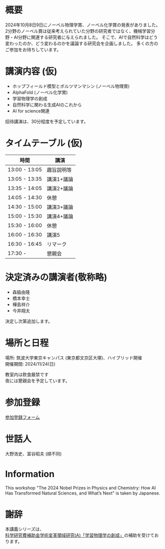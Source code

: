 # 概要
2024年10月8日9日にノーベル物理学賞、ノーベル化学賞の発表がありました。
2分野のノーベル賞は従来考えられていた分野の研究者ではなく、機械学習分野・AI分野に関連する研究者に与えられました。
そこで、AIで自然科学はどう変わったのか、どう変わるのかを議論する研究会を企画しました。
多くの方のご参加をお待ちしています。

# 講演内容 (仮)
- ホップフィールド模型とボルツマンマシン (ノーベル物理賞)
- AlphaFold (ノーベル化学賞)
- 学習物理学の創成
- 自然科学に関わる生成AIのこれから
- AI for science関連

招待講演は、30分程度を予定しています。

# タイムテーブル (仮)

|       時間     |         講演         |
|---------------|--------------------|
| 13:00 - 13:05 |      趣旨説明等     |
| 13:05 - 13:35 |        講演1+議論        |
| 13:35 - 14:05 |        講演2+議論         |
| 14:05 - 14:30 |         休憩       |
| 14:30 - 15:00 |        講演3+議論         |
| 15:00 - 15:30 |        講演4+議論         |
| 15:30 - 16:00 |         休憩         |
| 16:00 - 16:30 |        講演5         |
| 16:30 - 16:45 |       リマーク        |
| 17:30 - |       懇親会       |

# 決定済みの講演者(敬称略)
- 森脇由隆
- 橋本幸士
- 樺島祥介
- 今井翔太

決定し次第追加します。

# 場所と日程
場所: 筑波大学東京キャンパス (東京都文京区大塚)、ハイブリッド開催<br>
開催期間: 2024/11/24(日)<br>

教室内は飲食厳禁です<br>
夜には懇親会を予定しています。

# 参加登録

[参加登録フォーム](https://docs.google.com/forms/d/e/1FAIpQLSegWVrXXUuogpYAx2a-QKWgjbxWOqMbPKTqFO_0iGnjS4gPxw/viewform)

# 世話人
大野浩史、富谷昭夫 (順不同)

# Information
This workshop "The 2024 Nobel Prizes in Physics and Chemistry: How AI Has Transformed Natural Sciences, and What’s Next" is taken by Japanese.

# 謝辞
本講義シリーズは、[科学研究費補助金学術変革領域研究(A)「学習物理学の創成」](https://mlphys.scphys.kyoto-u.ac.jp/)の補助を受けております。
